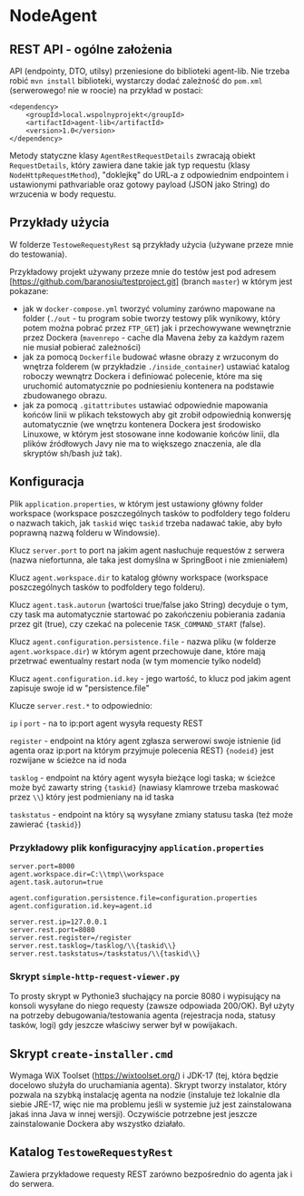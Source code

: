 # NodeAgent

## REST API - ogólne założenia

API (endpointy, DTO, utilsy) przeniesione do biblioteki agent-lib. Nie trzeba robić `mvn install` biblioteki, wystarczy dodać zależność do `pom.xml` (serwerowego! nie w roocie) na przykład w postaci:
```
<dependency>
	<groupId>local.wspolnyprojekt</groupId>
	<artifactId>agent-lib</artifactId>
	<version>1.0</version>
</dependency>
```

Metody statyczne klasy `AgentRestRequestDetails` zwracają obiekt `RequestDetails`, który zawiera dane takie jak typ requestu (klasy `NodeHttpRequestMethod`),
"doklejkę" do URL-a z odpowiednim endpointem i ustawionymi pathvariable oraz gotowy payload (JSON jako String) do wrzucenia w body requestu.

## Przykłady użycia
W folderze `TestoweRequestyRest` są przykłady użycia (używane przeze mnie do testowania).

Przykładowy projekt używany przeze mnie do testów jest pod adresem [https://github.com/baranosiu/testproject.git] (branch `master`) w którym jest pokazane:
- jak w `docker-compose.yml` tworzyć voluminy zarówno mapowane na folder (`./out` - tu program sobie tworzy testowy plik wynikowy, który potem można pobrać przez `FTP_GET`) jak i przechowywane wewnętrznie przez Dockera
(`mavenrepo` - cache dla Mavena żeby za każdym razem nie musiał pobierać zależności)
- jak za pomocą `Dockerfile` budować własne obrazy z wrzuconym do wnętrza folderem (w przykładzie `./inside_container`) ustawiać katalog roboczy wewnątrz Dockera i definiować polecenie, które ma się uruchomić automatycznie po podniesieniu kontenera na podstawie zbudowanego obrazu.
- jak za pomocą `.gitattributes` ustawiać odpowiednie mapowania końców linii w plikach tekstowych aby git zrobił odpowiednią konwersję automatycznie (we wnętrzu kontenera Dockera jest środowisko Linuxowe, w którym jest stosowane inne kodowanie końców linii, dla plików źródłowych Javy nie ma to większego znaczenia, ale dla skryptów sh/bash już tak).

## Konfiguracja
Plik `application.properties`, w którym jest ustawiony główny folder workspace (workspace poszczególnych tasków to podfoldery tego folderu o nazwach takich, jak `taskid`
więc `taskid` trzeba nadawać takie, aby było poprawną nazwą folderu w Windowsie).

Klucz `server.port` to port na jakim agent nasłuchuje requestów z serwera (nazwa niefortunna, ale taka jest domyślna w SpringBoot i nie zmieniałem)

Klucz `agent.workspace.dir` to katalog główny workspace (workspace poszczególnych tasków to podfoldery tego folderu).

Klucz `agent.task.autorun` (wartości true/false jako String) decyduje o tym, czy task ma automatycznie startować po zakończeniu pobierania zadania przez git (true), czy czekać na polecenie `TASK_COMMAND_START` (false).

Klucz `agent.configuration.persistence.file` - nazwa pliku (w folderze `agent.workspace.dir`) w którym agent przechowuje dane, które mają przetrwać ewentualny restart noda (w tym momencie tylko nodeId)

Klucz `agent.configuration.id.key` - jego wartość, to klucz pod jakim agent zapisuje swoje id w "persistence.file"

Klucze `server.rest.*` to odpowiednio:

`ip` i `port` - na to ip:port agent wysyła requesty REST

`register` - endpoint na który agent zgłasza serwerowi swoje istnienie (id agenta oraz ip:port na którym przyjmuje polecenia REST) `{nodeid}` jest rozwijane w ścieżce na id noda

`tasklog` - endpoint na który agent wysyła bieżące logi taska; w ścieżce może być zawarty string `{taskid}` (nawiasy klamrowe trzeba maskować przez `\\`) który jest podmieniany na id taska

`taskstatus` - endpoint na który są wysyłane zmiany statusu taska (też może zawierać `{taskid}`)

### Przykładowy plik konfiguracyjny `application.properties`
```
server.port=8000
agent.workspace.dir=C:\\tmp\\workspace
agent.task.autorun=true

agent.configuration.persistence.file=configuration.properties
agent.configuration.id.key=agent.id

server.rest.ip=127.0.0.1
server.rest.port=8080
server.rest.register=/register
server.rest.tasklog=/tasklog/\\{taskid\\}
server.rest.taskstatus=/taskstatus/\\{taskid\\}
```

### Skrypt `simple-http-request-viewer.py`
To prosty skrypt w Pythonie3 słuchający na porcie 8080 i wypisujący na konsoli wysyłane do niego requesty (zawsze odpowiada 200/OK).
Był użyty na potrzeby debugowania/testowania agenta (rejestracja noda, statusy tasków, logi) gdy jeszcze właściwy serwer był w powijakach.

## Skrypt `create-installer.cmd`
Wymaga WiX Toolset (https://wixtoolset.org/) i JDK-17 (tej, która będzie docelowo służyła do uruchamiania agenta).
Skrypt tworzy instalator, który pozwala na szybką instalację agenta na nodzie (instaluje też lokalnie dla siebie JRE-17, więc nie ma problemu jeśli w systemie już jest zainstalowana jakaś inna Java w innej wersji).
Oczywiście potrzebne jest jeszcze zainstalowanie Dockera aby wszystko działało.

## Katalog `TestoweRequestyRest`
Zawiera przykładowe requesty REST zarówno bezpośrednio do agenta jak i do serwera.